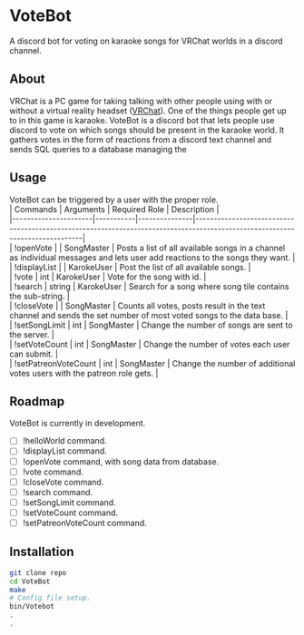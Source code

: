 # VoteBot 
A discord bot for voting on karaoke songs for VRChat worlds in a discord channel.

## About
VRChat is a PC game for taking talking with other people using with or without a virtual reality headset ([VRChat](https://www.vrchat.com/)). One of the things people get up to in this game is karaoke.
VoteBot is a discord bot that lets people use discord to vote on which songs should be present in the karaoke world. It gathers votes in the form of reactions from a discord text channel and sends SQL queries to a database managing the 

## Usage
VoteBot can be triggered by a user with the proper role.      
| Commands             | Arguments | Required Role | Description                                                                                                                 |  
|----------------------|-----------|---------------|-----------------------------------------------------------------------------------------------------------------------------|  
| !openVote            |           | SongMaster    | Posts a list of all available songs in a channel as individual messages and lets user add reactions to the songs they want. |  
| !displayList         |           | KarokeUser    | Post the list of all available songs.                                                                                       |  
| !vote                | int       | KarokeUser    | Vote for the song with id.                                                                                                  |  
| !search              | string    | KarokeUser    | Search for a song where song tile contains the sub-string.                                                                  |  
| !closeVote           |           | SongMaster    | Counts all votes, posts result in the text channel and sends the set number of most voted songs to the data base.           |  
| !setSongLimit        | int       | SongMaster    | Change the number of songs are sent to the server.                                                                          |  
| !setVoteCount        | int       | SongMaster    | Change the number of votes each user can submit.                                                                            |  
| !setPatreonVoteCount | int       | SongMaster    | Change the number of additional votes users with the patreon role gets.                                                     |  

## Roadmap
VoteBot is currently in development.
- [ ] !helloWorld command.
- [ ] !displayList command.
- [ ] !openVote command, with song data from database.
- [ ] !vote command.
- [ ] !closeVote command.
- [ ] !search command.
- [ ] !setSongLimit command. 
- [ ] !setVoteCount command.
- [ ] !setPatreonVoteCount command.

## Installation
``` bash
git clone repo
cd VoteBot
make
# Config file setup.
bin/Votebot
.
.
```